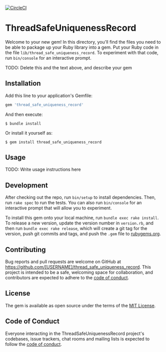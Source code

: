 [![CircleCI](https://circleci.com/gh/Mifrill/thread_safe_uniqueness_record.svg?style=svg)](https://app.circleci.com/pipelines/github/Mifrill/thread_safe_uniqueness_record)

# ThreadSafeUniquenessRecord

Welcome to your new gem! In this directory, you'll find the files you need to be able to package up your Ruby library into a gem. Put your Ruby code in the file `lib/thread_safe_uniqueness_record`. To experiment with that code, run `bin/console` for an interactive prompt.

TODO: Delete this and the text above, and describe your gem

## Installation

Add this line to your application's Gemfile:

```ruby
gem 'thread_safe_uniqueness_record'
```

And then execute:

    $ bundle install

Or install it yourself as:

    $ gem install thread_safe_uniqueness_record

## Usage

TODO: Write usage instructions here

## Development

After checking out the repo, run `bin/setup` to install dependencies. Then, run `rake spec` to run the tests. You can also run `bin/console` for an interactive prompt that will allow you to experiment.

To install this gem onto your local machine, run `bundle exec rake install`. To release a new version, update the version number in `version.rb`, and then run `bundle exec rake release`, which will create a git tag for the version, push git commits and tags, and push the `.gem` file to [rubygems.org](https://rubygems.org).

## Contributing

Bug reports and pull requests are welcome on GitHub at https://github.com/[USERNAME]/thread_safe_uniqueness_record. This project is intended to be a safe, welcoming space for collaboration, and contributors are expected to adhere to the [code of conduct](https://github.com/[USERNAME]/thread_safe_uniqueness_record/blob/master/CODE_OF_CONDUCT.md).


## License

The gem is available as open source under the terms of the [MIT License](https://opensource.org/licenses/MIT).

## Code of Conduct

Everyone interacting in the ThreadSafeUniquenessRecord project's codebases, issue trackers, chat rooms and mailing lists is expected to follow the [code of conduct](https://github.com/[USERNAME]/thread_safe_uniqueness_record/blob/master/CODE_OF_CONDUCT.md).
